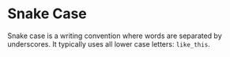 # Snake Case

Snake case is a writing convention where words are separated by underscores. It typically uses all lower case letters: `like_this`.